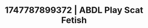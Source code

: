 ---
categories:
- Dirty inner voice
- Shibari art
- Erotic dreamscape
- Rough sex
- Non-binary beauty
image: /assets/images/1747787899372.jpg
layout: post
seo:
  description: Featured content with artistic Scat Fetish, ABDL Play. HD images available.
  keywords: Scat Fetish, ABDL Play
  og_image: /assets/images/1747787899372.jpg
  schema_type: VisualArtwork
tags:
- '#1747787899372'
- Scat Fetish
- ABDL Play
title: 1747787899372 | ABDL Play Scat Fetish
---